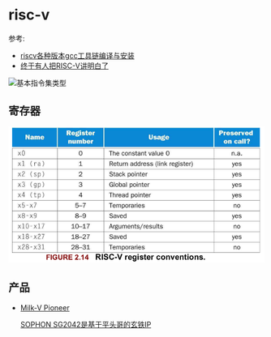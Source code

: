 # risc-v
参考:
- [riscv各种版本gcc工具链编译与安装](http://www.lujun.org.cn/?p=4257)
- [终于有人把RISC-V讲明白了](http://m.elecfans.com/article/653167.html)

![基本指令集类型](https://suda-morris.github.io/blog/assets/img/riscv_instruction_type.6459e601.png)

## 寄存器
![](/misc/img/arch/Kazam_screenshot_00000.png)

## 产品
- [Milk-V Pioneer](https://news.mydrivers.com/1/903/903763.htm)

	[SOPHON SG2042是基于平头哥的玄铁IP](https://www.eefocus.com/article/1439667.html)